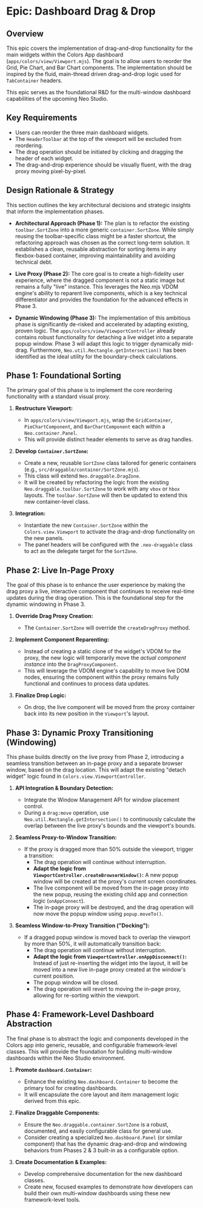 # Epic: Dashboard Drag & Drop

## Overview

This epic covers the implementation of drag-and-drop functionality for the main widgets within the Colors App dashboard (`apps/colors/view/Viewport.mjs`). The goal is to allow users to reorder the Grid, Pie Chart, and Bar Chart components. The implementation should be inspired by the fluid, main-thread driven drag-and-drop logic used for `TabContainer` headers.

This epic serves as the foundational R&D for the multi-window dashboard capabilities of the upcoming Neo Studio.

## Key Requirements
- Users can reorder the three main dashboard widgets.
- The `HeaderToolbar` at the top of the viewport will be excluded from reordering.
- The drag operation should be initiated by clicking and dragging the header of each widget.
- The drag-and-drop experience should be visually fluent, with the drag proxy moving pixel-by-pixel.

## Design Rationale & Strategy

This section outlines the key architectural decisions and strategic insights that inform the implementation phases.

-   **Architectural Approach (Phase 1):** The plan is to refactor the existing `toolbar.SortZone` into a more generic `container.SortZone`. While simply reusing the toolbar-specific class might be a faster shortcut, the refactoring approach was chosen as the correct long-term solution. It establishes a clean, reusable abstraction for sorting items in any flexbox-based container, improving maintainability and avoiding technical debt.

-   **Live Proxy (Phase 2):** The core goal is to create a high-fidelity user experience, where the dragged component is not a static image but remains a fully "live" instance. This leverages the Neo.mjs VDOM engine's ability to reparent live components, which is a key technical differentiator and provides the foundation for the advanced effects in Phase 3.

-   **Dynamic Windowing (Phase 3):** The implementation of this ambitious phase is significantly de-risked and accelerated by adapting existing, proven logic. The `apps/colors/view/ViewportController` already contains robust functionality for detaching a live widget into a separate popup window. Phase 3 will adapt this logic to trigger dynamically mid-drag. Furthermore, `Neo.util.Rectangle.getIntersection()` has been identified as the ideal utility for the boundary-check calculations.

## Phase 1: Foundational Sorting

The primary goal of this phase is to implement the core reordering functionality with a standard visual proxy.

1.  **Restructure Viewport:**
    -   In `apps/colors/view/Viewport.mjs`, wrap the `GridContainer`, `PieChartComponent`, and `BarChartComponent` each within a `Neo.container.Panel`.
    -   This will provide distinct header elements to serve as drag handles.

2.  **Develop `Container.SortZone`:**
    -   Create a new, reusable `SortZone` class tailored for generic containers (e.g., `src/draggable/container/SortZone.mjs`).
    -   This class will extend `Neo.draggable.DragZone`.
    -   It will be created by refactoring the logic from the existing `Neo.draggable.toolbar.SortZone` to work with any `vbox` or `hbox` layouts. The `toolbar.SortZone` will then be updated to extend this new container-level class.

3.  **Integration:**
    -   Instantiate the new `Container.SortZone` within the `Colors.view.Viewport` to activate the drag-and-drop functionality on the new panels.
    -   The panel headers will be configured with the `.neo-draggable` class to act as the delegate target for the `SortZone`.

## Phase 2: Live In-Page Proxy

The goal of this phase is to enhance the user experience by making the drag proxy a live, interactive component that continues to receive real-time updates during the drag operation. This is the foundational step for the dynamic windowing in Phase 3.

1.  **Override Drag Proxy Creation:**
    -   The `Container.SortZone` will override the `createDragProxy` method.

2.  **Implement Component Reparenting:**
    -   Instead of creating a static clone of the widget's VDOM for the proxy, the new logic will temporarily move the *actual component instance* into the `DragProxyComponent`.
    -   This will leverage the VDOM engine's capability to move live DOM nodes, ensuring the component within the proxy remains fully functional and continues to process data updates.

3.  **Finalize Drop Logic:**
    -   On drop, the live component will be moved from the proxy container back into its new position in the `Viewport`'s layout.

## Phase 3: Dynamic Proxy Transitioning (Windowing)

This phase builds directly on the live proxy from Phase 2, introducing a seamless transition between an in-page proxy and a separate browser window, based on the drag location. This will adapt the existing "detach widget" logic found in `Colors.view.ViewportController`.

1.  **API Integration & Boundary Detection:**
    -   Integrate the Window Management API for window placement control.
    -   During a `drag:move` operation, use `Neo.util.Rectangle.getIntersection()` to continuously calculate the overlap between the live proxy's bounds and the viewport's bounds.

2.  **Seamless Proxy-to-Window Transition:**
    -   If the proxy is dragged more than 50% outside the viewport, trigger a transition:
        - The drag operation will continue without interruption.
        - **Adapt the logic from `ViewportController.createBrowserWindow()`:** A new popup window will be created at the proxy's current screen coordinates.
        - The live component will be moved from the in-page proxy into the new popup, reusing the existing child app and connection logic (`onAppConnect`).
        - The in-page proxy will be destroyed, and the drag operation will now move the popup window using `popup.moveTo()`.

3.  **Seamless Window-to-Proxy Transition ("Docking"):**
    -   If a dragged popup window is moved back to overlap the viewport by more than 50%, it will automatically transition back:
        - The drag operation will continue without interruption.
        - **Adapt the logic from `ViewportController.onAppDisconnect()`:** Instead of just re-inserting the widget into the layout, it will be moved into a new live in-page proxy created at the window's current position.
        - The popup window will be closed.
        - The drag operation will revert to moving the in-page proxy, allowing for re-sorting within the viewport.

## Phase 4: Framework-Level Dashboard Abstraction

The final phase is to abstract the logic and components developed in the Colors app into generic, reusable, and configurable framework-level classes. This will provide the foundation for building multi-window dashboards within the Neo Studio environment.

1.  **Promote `dashboard.Container`:**
    -   Enhance the existing `Neo.dashboard.Container` to become the primary tool for creating dashboards.
    -   It will encapsulate the core layout and item management logic derived from this epic.

2.  **Finalize Draggable Components:**
    -   Ensure the `Neo.draggable.container.SortZone` is a robust, documented, and easily configurable class for general use.
    -   Consider creating a specialized `Neo.dashboard.Panel` (or similar component) that has the dynamic drag-and-drop and windowing behaviors from Phases 2 & 3 built-in as a configurable option.

3.  **Create Documentation & Examples:**
    -   Develop comprehensive documentation for the new dashboard classes.
    -   Create new, focused examples to demonstrate how developers can build their own multi-window dashboards using these new framework-level tools.
